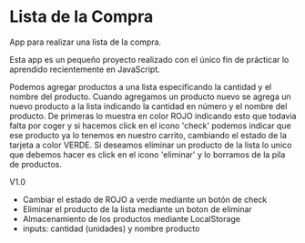 # Lista de la Compra
App para realizar una lista de la compra.

Esta app es un pequeño proyecto realizado con el único fin de prácticar lo aprendido recientemente en JavaScript.

Podemos agregar productos a una lista especificando la cantidad y el nombre del producto.
Cuando agregamos un producto nuevo se agrega un nuevo producto a la lista indicando la cantidad en número y el nombre del producto.
De primeras lo muestra en color ROJO indicando esto que todavia falta por coger y si hacemos click en el icono 'check' podemos indicar que ese producto ya lo tenemos en nuestro carrito, cambiando el estado de la tarjeta a color VERDE.
Si deseamos eliminar un producto de la lista lo unico que debemos hacer es click en el icono 'eliminar' y lo borramos de la pila de productos.

V1.0
- Cambiar el estado de ROJO a verde mediante un botón de check
- Eliminar el producto de la lista mediante un boton de eliminar
- Almacenamiento de los productos mediante LocalStorage
- inputs: cantidad (unidades) y nombre producto
